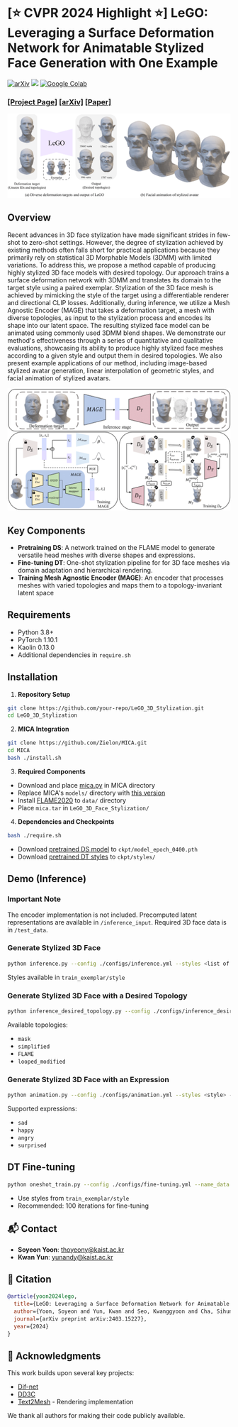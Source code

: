 # [⭐️ CVPR 2024 Highlight ⭐️] LeGO: Leveraging a Surface Deformation Network for Animatable Stylized Face Generation with One Example
[![arXiv](https://img.shields.io/badge/arXiv-2201.12345-brightgreen?style=flat&logo=arXiv)](https://arxiv.org/abs/2403.15227)
[![](https://img.shields.io/badge/project-page-red.svg)](https://kwanyun.github.io/lego/)
[![Google Colab](https://img.shields.io/badge/Google_Colab-Open-ff69b4?style=flat&logo=googlecolab)](https://colab.research.google.com/drive/17PWpoy-UruGDTPum_MYZ-sa6dhGlXXQM?usp=sharing)



### [[Project Page]](<https://kwanyun.github.io/lego/>) [[arXiv]](<https://arxiv.org/abs/2403.15227>) [[Paper]](paper/LeGO_CVPR2024.pdf) 

![Teaser Image](readme_images/teaser.png)

## Overview
Recent advances in 3D face stylization have made significant strides in few-shot to zero-shot settings. However, the degree of stylization achieved by existing methods often falls short for practical applications because they primarily rely on statistical 3D Morphable Models (3DMM) with limited variations. To address this, we propose a method capable of producing highly stylized 3D face models with desired topology. Our approach trains a surface deformation network with 3DMM and translates its domain to the target style using a paired exemplar. Stylization of the 3D face mesh is achieved by mimicking the style of the target using a differentiable renderer and directional CLIP losses. Additionally, during inference, we utilize a Mesh Agnostic Encoder (MAGE) that takes a deformation target, a mesh with diverse topologies, as input to the stylization process and encodes its shape into our latent space. The resulting stylized face model can be animated using commonly used 3DMM blend shapes. We demonstrate our method's effectiveness through a series of quantitative and qualitative evaluations, showcasing its ability to produce highly stylized face meshes according to a given style and output them in desired topologies. We also present example applications of our method, including image-based stylized avatar generation, linear interpolation of geometric styles, and facial animation of stylized avatars.


![Teaser Image](readme_images/method.png)
## Key Components

- **Pretraining DS**: A network trained on the FLAME model to generate versatile head meshes with diverse shapes and expressions.
- **Fine-tuning DT**: One-shot stylization pipeline for for 3D face meshes via domain adaptation and hierarchical rendering.
- **Training Mesh Agnostic Encoder (MAGE)**: An encoder that processes meshes with varied topologies and maps them to a topology-invariant latent space

## Requirements

- Python 3.8+
- PyTorch 1.10.1
- Kaolin 0.13.0
- Additional dependencies in `require.sh`

## Installation 

1. **Repository Setup**
```bash
git clone https://github.com/your-repo/LeGO_3D_Stylization.git
cd LeGO_3D_Stylization
```

2. **MICA Integration**
```bash
git clone https://github.com/Zielon/MICA.git
cd MICA
bash ./install.sh
```

3. **Required Components**
- Download and place [mica.py](https://drive.google.com/file/d/1p0HTYdYCJTuonMiOMK2BB7m1wA-7qoq7/view?usp=drive_link) in MICA directory
- Replace MICA's `models/` directory with [this version](https://drive.google.com/drive/folders/1pkEPgCqMm6jW1OaR_Op_3PdVCaA8_xbH?usp=sharing)
- Install [FLAME2020](https://flame.is.tue.mpg.de/) to `data/` directory
- Place `mica.tar` in `LeGO_3D_Face_Stylization/`

4. **Dependencies and Checkpoints**
```bash
bash ./require.sh
```
- Download [pretrained DS model](https://drive.google.com/drive/folders/1II18BGnK65hY54ATc26LaSAOlReejqHk?usp=sharing) to `ckpt/model_epoch_0400.pth`
- Download [pretrained DT styles](https://drive.google.com/drive/folders/1II18BGnK65hY54ATc26LaSAOlReejqHk?usp=sharing) to `ckpt/styles/`

## Demo (Inference)

### Important Note
The encoder implementation is not included. Precomputed latent representations are available in `/inference_input`. Required 3D face data is in `/test_data`.

### Generate Stylized 3D Face
```bash
python inference.py --config ./configs/inference.yml --styles <list of styles>
```
Styles available in `train_exemplar/style`

### Generate Stylized 3D Face with a Desired Topology
```bash
python inference_desired_topology.py --config ./configs/inference_desired_topology.yml --styles <list of styles> --topology <desired topology>
```
Available topologies:
- `mask`
- `simplified`
- `FLAME`
- `looped_modified`

### Generate Stylized 3D Face with an Expression
```bash
python animation.py --config ./configs/animation.yml --styles <style> --expression <expression>
```
Supported expressions:
- `sad`
- `happy`
- `angry`
- `surprised`

## DT Fine-tuning
```bash
python oneshot_train.py --config ./configs/fine-tuning.yml --name_data <style>
```
- Use styles from `train_exemplar/style`
- Recommended: 100 iterations for fine-tuning

## :mailbox_with_mail: Contact

- **Soyeon Yoon**: [thoyeony@kaist.ac.kr](mailto:thoyeony@kaist.ac.kr)
- **Kwan Yun**: [yunandy@kaist.ac.kr](mailto:yunandy@kaist.ac.kr)

## :mega: Citation
```bibtex
@article{yoon2024lego,
  title={LeGO: Leveraging a Surface Deformation Network for Animatable Stylized Face Generation with One Example},
  author={Yoon, Soyeon and Yun, Kwan and Seo, Kwanggyoon and Cha, Sihun and Yoo, Jung Eun and Noh, Junyong},
  journal={arXiv preprint arXiv:2403.15227},
  year={2024}
}
```

## 🙏 Acknowledgments


This work builds upon several key projects:
- [Dif-net](https://github.com/microsoft/DIF-Net) 
- [DD3C](https://github.com/ycjungSubhuman/DeepDeformable3DCaricatures/tree/main) 
- [Text2Mesh](https://github.com/threedle/text2mesh) - Rendering implementation

We thank all authors for making their code publicly available.
